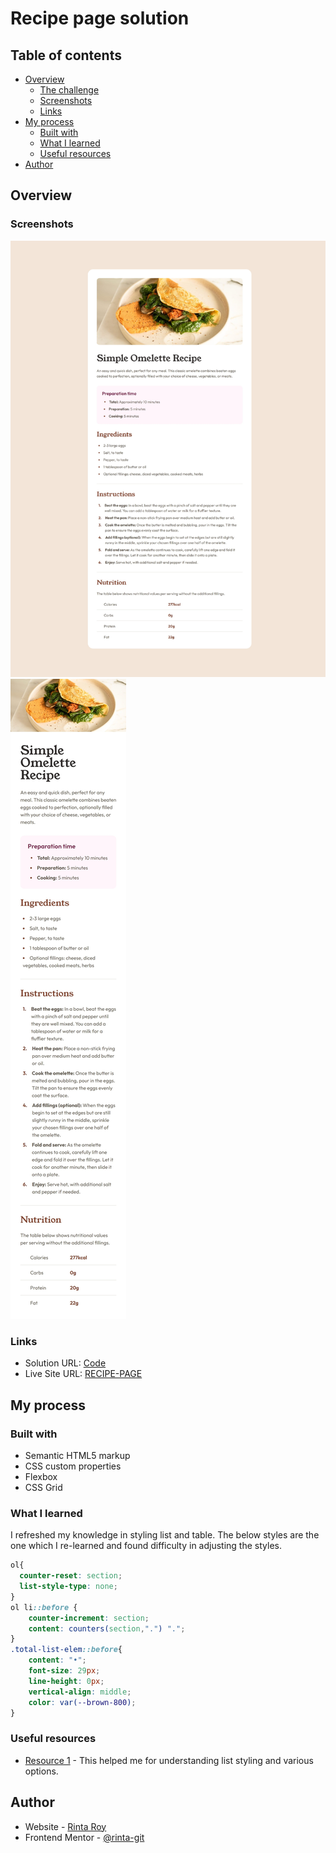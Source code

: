 # Recipe page solution

## Table of contents

- [Overview](#overview)
  - [The challenge](#the-challenge)
  - [Screenshots](#screenshots)
  - [Links](#links)
- [My process](#my-process)
  - [Built with](#built-with)
  - [What I learned](#what-i-learned)
  - [Useful resources](#useful-resources)
- [Author](#author)

## Overview

### Screenshots

![](./screenshorts/webView.jpeg)
![](./screenshorts/mobileView.jpeg)

### Links

- Solution URL: [Code](https://your-solution-url.com)
- Live Site URL: [RECIPE-PAGE](https://your-live-site-url.com)

## My process

### Built with

- Semantic HTML5 markup
- CSS custom properties
- Flexbox
- CSS Grid

### What I learned

I refreshed my knowledge in styling list and table. The below styles are the one which I re-learned and found difficulty in adjusting the styles.

```css
ol{
  counter-reset: section;
  list-style-type: none;
}
ol li::before {
    counter-increment: section;
    content: counters(section,".") ".";
}
.total-list-elem::before{
    content: "•";
    font-size: 29px;
    line-height: 0px;
    vertical-align: middle;
    color: var(--brown-800);
}

```

### Useful resources

- [Resource 1](https://www.w3schools.com/cssref/pr_list-style-position.php) - This helped me for understanding list styling and various options. 

## Author

- Website - [Rinta Roy](https://www.linkedin.com/in/rinta-roy)
- Frontend Mentor - [@rinta-git](https://www.frontendmentor.io/profile/rinta-git)
